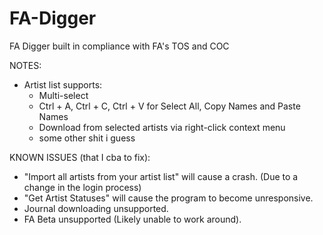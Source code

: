 # FA-Digger
FA Digger built in compliance with FA's TOS and COC

NOTES:
  - Artist list supports:
    - Multi-select
    - Ctrl + A, Ctrl + C, Ctrl + V for Select All, Copy Names and Paste Names
    - Download from selected artists via right-click context menu
    - some other shit i guess

KNOWN ISSUES (that I cba to fix):
  - "Import all artists from your artist list" will cause a crash. (Due to a change in the login process)
  - "Get Artist Statuses" will cause the program to become unresponsive.
  - Journal downloading unsupported.
  - FA Beta unsupported (Likely unable to work around).
